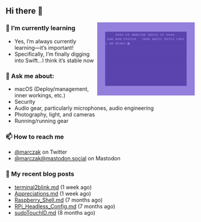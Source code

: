 ## Hi there 👋

<img align="right" src="https://raw.githubusercontent.com/marczak/marczak/master/assets/marczak64.png" width="260">


### 🌱 I’m currently learning
- Yes, I’m always currently learning—it’s important!
- Specifically, I’m finally digging into Swift...I think it’s stable now
### 💬 Ask me about:
- macOS (Deploy/management, inner workings, etc.)
- Security
- Audio gear, particularly microphones, audio engineering
- Photography, light, and cameras
- Running/running gear
### 📫 How to reach me
- [@marczak](https://twitter.com/marczak) on Twitter
- [@marczak@mastodon.social](https://mastodon.social/@marczak) on Mastodon
### 📜 My recent blog posts

- [terminal2blink.md](http://www.radiotope.com/blog?p=posts/2020/07/30/terminal2blink.md) (1 week ago)
- [Appreciations.md](http://www.radiotope.com/blog?p=posts/2020/07/30/Appreciations.md) (1 week ago)
- [Raspberry_Shell.md](http://www.radiotope.com/blog?p=posts/2020/01/01/Raspberry_Shell.md) (7 months ago)
- [RPi_Headless_Config.md](http://www.radiotope.com/blog?p=posts/2019/12/31/RPi_Headless_Config.md) (7 months ago)
- [sudoTouchID.md](http://www.radiotope.com/blog?p=posts/2019/10/02/sudoTouchID.md) (8 months ago)
